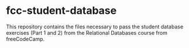 # fcc-student-database

This repository contains the files necessary to pass the student database exercises (Part 1 and 2) from the Relational Databases course from freeCodeCamp.